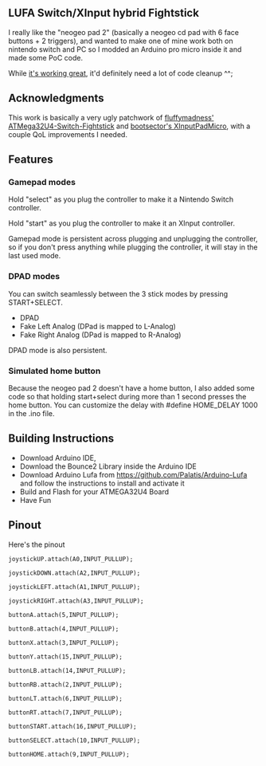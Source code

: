 ## LUFA Switch/XInput hybrid Fightstick

I really like the "neogeo pad 2" (basically a neogeo cd pad with 6 face buttons + 2 triggers), and wanted to make one of mine work both on nintendo switch and PC so I modded an Arduino pro micro inside it and made some PoC code.

While [it's working great](https://www.instagram.com/p/B56IP1AIHOc/), it'd definitely need a lot of code cleanup ^^;

## Acknowledgments

This work is basically a very ugly patchwork of [fluffymadness' ATMega32U4-Switch-Fightstick](https://github.com/fluffymadness/ATMega32U4-Switch-Fightstick)
 and [bootsector's XInputPadMicro](https://github.com/bootsector/XInputPadMicro), with a couple QoL improvements I needed.
 
## Features

### Gamepad modes

Hold "select" as you plug the controller to make it a Nintendo Switch controller.

Hold "start" as you plug the controller to make it an XInput controller.

Gamepad mode is persistent across plugging and unplugging the controller, so if you don't press anything while plugging the controller, it will stay in the last used mode. 

### DPAD modes

You can switch seamlessly between the 3 stick modes by pressing START+SELECT. 

- DPAD
- Fake Left Analog (DPad is mapped to L-Analog)
- Fake Right Analog (DPad is mapped to R-Analog)

DPAD mode is also persistent.

### Simulated home button

Because the neogeo pad 2 doesn't have a home button, I also added some code so that holding start+select during more than 1 second presses the home button. You can customize the delay with #define HOME_DELAY 1000 in the .ino file.

## Building Instructions

- Download Arduino IDE, 
- Download the Bounce2 Library inside the Arduino IDE
- Download Arduino Lufa from https://github.com/Palatis/Arduino-Lufa and follow the instructions to install and activate it
- Build and Flash for your ATMEGA32U4 Board
- Have Fun

## Pinout

Here's the pinout

	joystickUP.attach(A0,INPUT_PULLUP);
	
	joystickDOWN.attach(A2,INPUT_PULLUP);
	
	joystickLEFT.attach(A1,INPUT_PULLUP);
	
	joystickRIGHT.attach(A3,INPUT_PULLUP);
	
	buttonA.attach(5,INPUT_PULLUP);
	
	buttonB.attach(4,INPUT_PULLUP);
	
	buttonX.attach(3,INPUT_PULLUP);
	
	buttonY.attach(15,INPUT_PULLUP);
	
	buttonLB.attach(14,INPUT_PULLUP);
	
	buttonRB.attach(2,INPUT_PULLUP);
	
	buttonLT.attach(6,INPUT_PULLUP);
	
	buttonRT.attach(7,INPUT_PULLUP);
	
	buttonSTART.attach(16,INPUT_PULLUP);
	
	buttonSELECT.attach(10,INPUT_PULLUP);
	
	buttonHOME.attach(9,INPUT_PULLUP);
	
